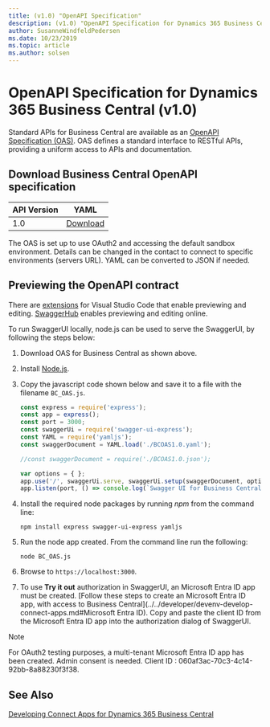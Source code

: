```yaml
---
title: (v1.0) "OpenAPI Specification"
description: (v1.0) "OpenAPI Specification for Dynamics 365 Business Central"
author: SusanneWindfeldPedersen
ms.date: 10/23/2019
ms.topic: article
ms.author: solsen
---
```


# OpenAPI Specification for Dynamics 365 Business Central (v1.0)

Standard APIs for Business Central are available as an [OpenAPI Specification (OAS)](https://swagger.io/specification/). OAS defines a standard interface to RESTful APIs, providing a uniform access to APIs and documentation.  

## Download Business Central OpenAPI specification

|API Version|YAML|
|-----------|------|
|1.0|[Download](contracts/BCOAS1.0.yaml)|

The OAS is set up to use OAuth2 and accessing the default sandbox environment. Details can be changed in the contact to connect to specific environments (servers URL). YAML can be converted to JSON if needed.

## Previewing the OpenAPI contract
There are [extensions](https://marketplace.visualstudio.com/search?term=openapi&target=VSCode&category=All%20categories&sortBy=Relevance) for Visual Studio Code that enable previewing and editing. [SwaggerHub](https://swagger.io/tools/swaggerhub/) enables previewing and editing online.

To run SwaggerUI locally, node.js can be used to serve the SwaggerUI, by following the steps below:

1) Download OAS for Business Central as shown above.
2) Install [Node.js](https://nodejs.org/en/download/).
3) Copy the javascript code shown below and save it to a file with the filename `BC_OAS.js`.  

    ```javascript
    const express = require('express');
    const app = express();
    const port = 3000;
    const swaggerUi = require('swagger-ui-express');
    const YAML = require('yamljs');
    const swaggerDocument = YAML.load('./BCOAS1.0.yaml'); 

    //const swaggerDocument = require('./BCOAS1.0.json');

    var options = { };
    app.use('/', swaggerUi.serve, swaggerUi.setup(swaggerDocument, options));
    app.listen(port, () => console.log(`Swagger UI for Business Central listening on port ${port}!`))
    ```

4) Install the required node packages by running *npm* from the command line:  
    ```
    npm install express swagger-ui-express yamljs
    ```
5) Run the node app created. From the command line run the following:
    ```
    node BC_OAS.js
    ```
6) Browse to `https://localhost:3000`.
7) To use **Try it out** authorization in SwaggerUI, an Microsoft Entra ID app must be created. [Follow these steps to create an Microsoft Entra ID app, with access to Business Central](../../developer/devenv-develop-connect-apps.md#Microsoft Entra ID). Copy and paste the client ID from the Microsoft Entra ID app into the authorization dialog of SwaggerUI.

> [!NOTE]  
> For OAuth2 testing purposes, a multi-tenant Microsoft Entra ID app has been created. Admin consent is needed. Client ID : 060af3ac-70c3-4c14-92bb-8a88230f3f38.

## See Also 

[Developing Connect Apps for Dynamics 365 Business Central](../../developer/devenv-develop-connect-apps.md)  

